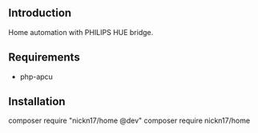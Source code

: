 ## Introduction
Home automation with PHILIPS HUE bridge.

## Requirements
- php-apcu

## Installation
composer require "nickn17/home @dev"
composer require nickn17/home
